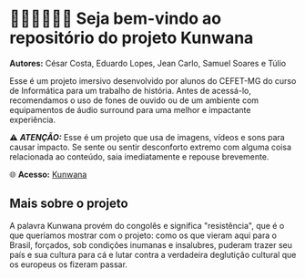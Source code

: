 # ✊🏽✊🏾✊🏿 Seja bem-vindo ao repositório do projeto Kunwana
**Autores:** César Costa, Eduardo Lopes, Jean Carlo, Samuel Soares e Túlio

Esse é um projeto imersivo desenvolvido por alunos do CEFET-MG do curso de Informática para um trabalho de história. Antes de acessá-lo, recomendamos o uso de fones de ouvido ou de um ambiente com equipamentos de áudio surround para uma melhor e impactante experiência.

⚠️ ***ATENÇÃO:*** Esse é um projeto que usa de imagens, vídeos e sons para causar impacto. Se sente ou sentir desconforto extremo com alguma coisa relacionada ao conteúdo, saia imediatamente e repouse brevemente.

🌐 **Acesso:** [Kunwana](https://jeanc4rlo.github.io/kunwana)

## Mais sobre o projeto

A palavra Kunwana provém do congolês e significa "resistência", que é o que queríamos mostrar com o projeto: como os que vieram aqui para o Brasil, forçados, sob condições inumanas e insalubres, puderam trazer seu país e sua cultura para cá e lutar contra a verdadeira deglutição cultural que os europeus os fizeram passar.